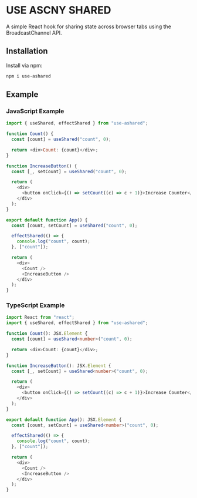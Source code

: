# USE ASCNY SHARED

A simple React hook for sharing state across browser tabs using the BroadcastChannel API.

## Installation

Install via npm:

```bash
npm i use-ashared
```

## Example

### JavaScript Example

```js
import { useShared, effectShared } from "use-ashared";

function Count() {
  const [count] = useShared("count", 0);

  return <div>Count: {count}</div>;
}

function IncreaseButton() {
  const [_, setCount] = useShared("count", 0);

  return (
    <div>
      <button onClick={() => setCount((c) => c + 1)}>Increase Counter</button>
    </div>
  );
}

export default function App() {
  const [count, setCount] = useShared("count", 0);

  effectShared(() => {
    console.log("count", count);
  }, ["count"]);

  return (
    <div>
      <Count />
      <IncreaseButton />
    </div>
  );
}
```

### TypeScript Example

```ts
import React from "react";
import { useShared, effectShared } from "use-ashared";

function Count(): JSX.Element {
  const [count] = useShared<number>("count", 0);

  return <div>Count: {count}</div>;
}

function IncreaseButton(): JSX.Element {
  const [_, setCount] = useShared<number>("count", 0);

  return (
    <div>
      <button onClick={() => setCount((c) => c + 1)}>Increase Counter</button>
    </div>
  );
}

export default function App(): JSX.Element {
  const [count, setCount] = useShared<number>("count", 0);

  effectShared(() => {
    console.log("count", count);
  }, ["count"]);

  return (
    <div>
      <Count />
      <IncreaseButton />
    </div>
  );
}
```

